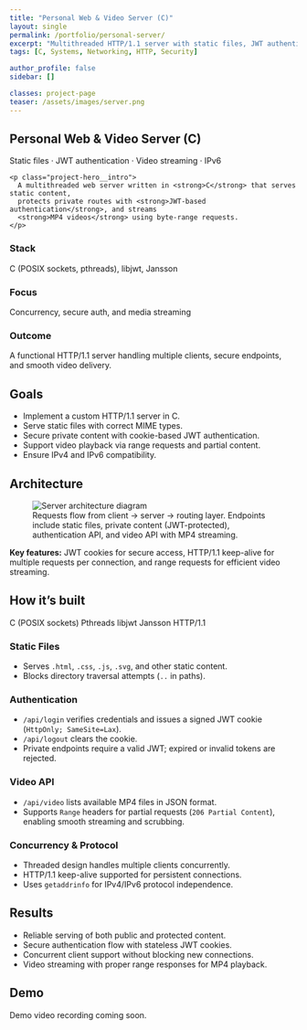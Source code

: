 ```yaml
---
title: "Personal Web & Video Server (C)"
layout: single
permalink: /portfolio/personal-server/
excerpt: "Multithreaded HTTP/1.1 server with static files, JWT authentication, and MP4 streaming."
tags: [C, Systems, Networking, HTTP, Security]

author_profile: false
sidebar: []

classes: project-page
teaser: /assets/images/server.png
---
```


<!-- HERO -->
<section class="project-hero">
  <div class="project-hero__inner">
    <h1 class="project-hero__title">Personal Web &amp; Video Server (C)</h1>
    <p class="project-hero__tagline">Static files · JWT authentication · Video streaming · IPv6</p>

    <p class="project-hero__intro">
      A multithreaded web server written in <strong>C</strong> that serves static content,
      protects private routes with <strong>JWT-based authentication</strong>, and streams
      <strong>MP4 videos</strong> using byte-range requests.
    </p>
  </div>
</section>

<!-- QUICK FACTS -->
<section class="facts">
  <div class="facts-grid">
    <div class="fact-card">
      <h3>Stack</h3>
      <p>C (POSIX sockets, pthreads), libjwt, Jansson</p>
    </div>
    <div class="fact-card">
      <h3>Focus</h3>
      <p>Concurrency, secure auth, and media streaming</p>
    </div>
    <div class="fact-card">
      <h3>Outcome</h3>
      <p>A functional HTTP/1.1 server handling multiple clients, secure endpoints, and smooth video delivery.</p>
    </div>
  </div>
</section>

<!-- GOALS -->
<section class="section-card">
  <h2>Goals</h2>
  <ul>
    <li>Implement a custom HTTP/1.1 server in C.</li>
    <li>Serve static files with correct MIME types.</li>
    <li>Secure private content with cookie-based JWT authentication.</li>
    <li>Support video playback via range requests and partial content.</li>
    <li>Ensure IPv4 and IPv6 compatibility.</li>
  </ul>
</section>

<!-- ARCHITECTURE -->
<section class="section-card">
  <h2>Architecture</h2>
  <figure class="figure">
    <img src="{{ '/assets/images/server.png' | relative_url }}" alt="Server architecture diagram">
    <figcaption>
      Requests flow from client → server → routing layer. Endpoints include static files,
      private content (JWT-protected), authentication API, and video API with MP4 streaming.
    </figcaption>
  </figure>

  <div class="callout callout--info">
    <strong>Key features:</strong> JWT cookies for secure access, HTTP/1.1 keep-alive for multiple requests per connection, 
    and range requests for efficient video streaming.
  </div>
</section>

<!-- HOW IT'S BUILT -->
<section class="section-card">
  <h2>How it’s built</h2>

  <div class="stack-badges">
    <span>C (POSIX sockets)</span>
    <span>Pthreads</span>
    <span>libjwt</span>
    <span>Jansson</span>
    <span>HTTP/1.1</span>
  </div>

  <h3>Static Files</h3>
  <ul>
    <li>Serves <code>.html</code>, <code>.css</code>, <code>.js</code>, <code>.svg</code>, and other static content.</li>
    <li>Blocks directory traversal attempts (<code>..</code> in paths).</li>
  </ul>

  <h3>Authentication</h3>
  <ul>
    <li><code>/api/login</code> verifies credentials and issues a signed JWT cookie (<code>HttpOnly; SameSite=Lax</code>).</li>
    <li><code>/api/logout</code> clears the cookie.</li>
    <li>Private endpoints require a valid JWT; expired or invalid tokens are rejected.</li>
  </ul>

  <h3>Video API</h3>
  <ul>
    <li><code>/api/video</code> lists available MP4 files in JSON format.</li>
    <li>Supports <code>Range</code> headers for partial requests (<code>206 Partial Content</code>), enabling smooth streaming and scrubbing.</li>
  </ul>

  <h3>Concurrency & Protocol</h3>
  <ul>
    <li>Threaded design handles multiple clients concurrently.</li>
    <li>HTTP/1.1 keep-alive supported for persistent connections.</li>
    <li>Uses <code>getaddrinfo</code> for IPv4/IPv6 protocol independence.</li>
  </ul>
</section>

<!-- RESULTS -->
<section class="section-card">
  <h2>Results</h2>
  <ul>
    <li>Reliable serving of both public and protected content.</li>
    <li>Secure authentication flow with stateless JWT cookies.</li>
    <li>Concurrent client support without blocking new connections.</li>
    <li>Video streaming with proper range responses for MP4 playback.</li>
  </ul>
</section>

<!-- DEMO -->
<section class="section-card">
  <h2>Demo</h2>
  <p>Demo video recording coming soon.</p>
</section>
